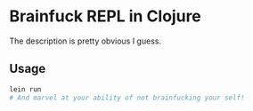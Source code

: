 # Brainfuck REPL in Clojure

The description is pretty obvious I guess.

## Usage

~~~bash
lein run
# And marvel at your ability of not brainfucking your self!
~~~


